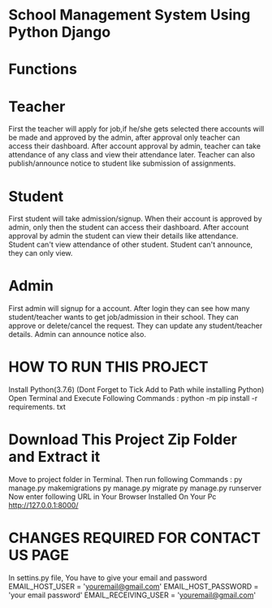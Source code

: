 # School Management System Using Python Django
# Functions
# Teacher
First the teacher will apply for job,if he/she gets selected there accounts will be made and approved by the admin, after approval only teacher can access their dashboard. After account approval by admin, teacher can take attendance of any class and view their attendance later. Teacher can also publish/announce notice to student like submission of assignments.

# Student
First student will take admission/signup. When their account is approved by admin, only then the student can access their dashboard. After account approval by admin the student can view their details like attendance. Student can't view attendance of other student. Student can't announce, they can only view.

# Admin
First admin will signup for a account. After login they can see how many student/teacher wants to get job/admission in their school. They can approve or delete/cancel the request. They can update any student/teacher details. Admin can announce notice also.

# HOW TO RUN THIS PROJECT
Install Python(3.7.6) (Dont Forget to Tick Add to Path while installing Python)
Open Terminal and Execute Following Commands :
python -m pip install -r requirements. txt

# Download This Project Zip Folder and Extract it
Move to project folder in Terminal. Then run following Commands :
py manage.py makemigrations
py manage.py migrate
py manage.py runserver
Now enter following URL in Your Browser Installed On Your Pc
http://127.0.0.1:8000/

# CHANGES REQUIRED FOR CONTACT US PAGE
In settins.py file, You have to give your email and password
EMAIL_HOST_USER = 'youremail@gmail.com'
EMAIL_HOST_PASSWORD = 'your email password'
EMAIL_RECEIVING_USER = 'youremail@gmail.com'
